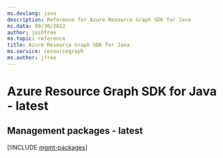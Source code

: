 ```yaml
---
ms.devlang: java
description: Reference for Azure Resource Graph SDK for Java
ms.data: 09/30/2022
author: joshfree
ms.topic: reference
title: Azure Resource Graph SDK for Java
ms.service: resourcegraph
ms.author: jfree
---
```

# Azure Resource Graph SDK for Java - latest

## Management packages - latest
[!INCLUDE [mgmt-packages](resource-graph-mgmt-index.md)]